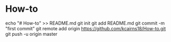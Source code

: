 # How-to
echo "# How-to" >> README.md
git init
git add README.md
git commit -m "first commit"
git remote add origin https://github.com/kcairns18/How-to.git
git push -u origin master
